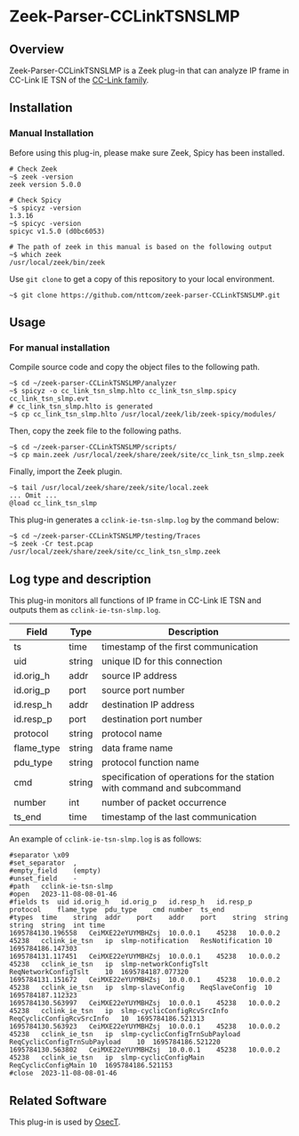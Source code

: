 # Zeek-Parser-CCLinkTSNSLMP

## Overview

Zeek-Parser-CCLinkTSNSLMP is a Zeek plug-in that can analyze IP frame in CC-Link IE TSN of the [CC-Link family](https://www.cc-link.org/ja/cclink/index.html).

## Installation

### Manual Installation

Before using this plug-in, please make sure Zeek, Spicy has been installed.

````
# Check Zeek
~$ zeek -version
zeek version 5.0.0

# Check Spicy
~$ spicyz -version
1.3.16
~$ spicyc -version
spicyc v1.5.0 (d0bc6053)

# The path of zeek in this manual is based on the following output
~$ which zeek
/usr/local/zeek/bin/zeek
````

Use `git clone` to get a copy of this repository to your local environment.
```
~$ git clone https://github.com/nttcom/zeek-parser-CCLinkTSNSLMP.git
```

## Usage

### For manual installation

Compile source code and copy the object files to the following path.
```
~$ cd ~/zeek-parser-CCLinkTSNSLMP/analyzer
~$ spicyz -o cc_link_tsn_slmp.hlto cc_link_tsn_slmp.spicy cc_link_tsn_slmp.evt
# cc_link_tsn_slmp.hlto is generated
~$ cp cc_link_tsn_slmp.hlto /usr/local/zeek/lib/zeek-spicy/modules/
```

Then, copy the zeek file to the following paths.
```
~$ cd ~/zeek-parser-CCLinkTSNSLMP/scripts/
~$ cp main.zeek /usr/local/zeek/share/zeek/site/cc_link_tsn_slmp.zeek
```

Finally, import the Zeek plugin.
```
~$ tail /usr/local/zeek/share/zeek/site/local.zeek
... Omit ...
@load cc_link_tsn_slmp
```

This plug-in generates a `cclink-ie-tsn-slmp.log` by the command below:
```
~$ cd ~/zeek-parser-CCLinkTSNSLMP/testing/Traces
~$ zeek -Cr test.pcap /usr/local/zeek/share/zeek/site/cc_link_tsn_slmp.zeek
```

## Log type and description

This plug-in monitors all functions of IP frame in CC-Link IE TSN and outputs them as `cclink-ie-tsn-slmp.log`.

| Field | Type | Description |
| --- | --- | --- |
| ts | time | timestamp of the first communication |
| uid | string | unique ID for this connection |
| id.orig_h | addr | source IP address |
| id.orig_p | port | source port number |
| id.resp_h | addr | destination IP address  |
| id.resp_p | port | destination port number   |
| protocol | string | protocol name |
| flame_type | string | data frame name |
| pdu_type | string | protocol function name |
| cmd | string | specification of operations for the station with command and subcommand |
| number | int | number of packet occurrence |
| ts_end | time | timestamp of the last communication |

An example of `cclink-ie-tsn-slmp.log` is as follows:
```
#separator \x09
#set_separator	,
#empty_field	(empty)
#unset_field	-
#path	cclink-ie-tsn-slmp
#open	2023-11-08-08-01-46
#fields	ts	uid	id.orig_h	id.orig_p	id.resp_h	id.resp_p	protocol	flame_type	pdu_type	cmd	number	ts_end
#types	time	string	addr	port	addr	port	string	string	string	string	int	time
1695784130.196558	CeiMXE22eYUYMBHZsj	10.0.0.1	45238	10.0.0.2	45238	cclink_ie_tsn	ip	slmp-notification	ResNotification	10	1695784186.147303
1695784131.117451	CeiMXE22eYUYMBHZsj	10.0.0.1	45238	10.0.0.2	45238	cclink_ie_tsn	ip	slmp-networkConfigTslt	ReqNetworkConfigTslt	10	1695784187.077320
1695784131.151672	CeiMXE22eYUYMBHZsj	10.0.0.1	45238	10.0.0.2	45238	cclink_ie_tsn	ip	slmp-slaveConfig	ReqSlaveConfig	10	1695784187.112323
1695784130.563997	CeiMXE22eYUYMBHZsj	10.0.0.1	45238	10.0.0.2	45238	cclink_ie_tsn	ip	slmp-cyclicConfigRcvSrcInfo	ReqCyclicConfigRcvSrcInfo	10	1695784186.521313
1695784130.563923	CeiMXE22eYUYMBHZsj	10.0.0.1	45238	10.0.0.2	45238	cclink_ie_tsn	ip	slmp-cyclicConfigTrnSubPayload	ReqCyclicConfigTrnSubPayload	10	1695784186.521220
1695784130.563802	CeiMXE22eYUYMBHZsj	10.0.0.1	45238	10.0.0.2	45238	cclink_ie_tsn	ip	slmp-cyclicConfigMain	ReqCyclicConfigMain	10	1695784186.521153
#close	2023-11-08-08-01-46
```

## Related Software

This plug-in is used by [OsecT](https://github.com/nttcom/OsecT).
